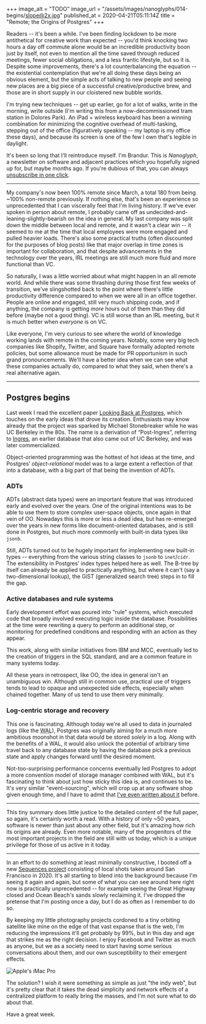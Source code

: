 +++
image_alt = "TODO"
image_url = "/assets/images/nanoglyphs/014-begins/slope@2x.jpg"
published_at = 2020-04-21T05:11:14Z
title = "Remote; the Origins of Postgres"
+++

Readers -- it's been a while. I've been finding lockdown to be more antithetical for creative work than expected -- you'd think knocking two hours a day off commute alone would be an incredible productivity boon just by itself, not even to mention all the time saved through reduced meetings, fewer social obligations, and a less frantic lifestyle, but so it is. Despite some improvements, there's a lot counterbalancing the equation -- the existential contemplation that we're all doing these days being an obvious element, but the simple acts of talking to new people and seeing new places are a big piece of a successful creative/productive brew, and those are in short supply in our cloistered new bubble worlds.

I'm trying new techniques -- get up earlier, go for a lot of walks, write in the morning, write outside (I'm writing this from a now-decommissioned tram station in Dolores Park). An iPad + wireless keyboard has been a winning combination for minimizing the cognitive overhead of multi-tasking, stepping out of the office (figuratively speaking -- my laptop is my office these days), and because its screen is one of the few I own that's legible in daylight.

It's been so long that I'll reintroduce myself. I'm Brandur. This is _Nanoglyph_, a newsletter on software and adjacent practices which you hopefully signed up for, but maybe months ago. If you're dubious of that, you can always [unsubscribe in one click](%unsubscribe_url%).

---

My company's now been 100% remote since March, a total 180 from being ~100% non-remote previously. If nothing else, that's been an experience so unprecedented that I can viscerally feel that I'm living history. If we've ever spoken in person about remote, I probably came off as undecided-and-leaning-slightly-bearish on the idea in general. My last company was split down the middle between local and remote, and it wasn't a clear win -- it seemed to me at the time that local employees were more engaged and pulled heavier loads. There's also some practical truths (often discounted for the purposes of blog posts) like that major overlap in time zones is important for collaboration, and that despite advancements in the technology over the years, IRL meetings are still much more fluid and more functional than VC.

So naturally, I was a little worried about what might happen in an all remote world. And while there was some thrashing during those first few weeks of transition, we've slingshotted back to the point where there's little productivity difference compared to when we were all in an office together. People are online and engaged, still very much shipping code, and if anything, the company is getting _more_ hours out of them than they did before (maybe not a good thing). VC is still worse than an IRL meeting, but it is much better when _everyone_ is on VC.

Like everyone, I'm very curious to see where the world of knowledge working lands with remote in the coming years. Notably, some very big tech companies like Shopify, Twitter, and Square have formally adopted remote policies, but some allowance must be made for PR opportunism in such grand pronouncements. We'll have a better idea when we can see what these companies actually do, compared to what they said, when there's a real alternative again.

---

## Postgres begins

Last week I read the excellent paper [Looking Back at Postgres](https://arxiv.org/abs/1901.01973), which touches on the early ideas that drove its creation. Enthusiasts may know already that the project was sparked by Michael Stonebreaker while he was UC Berkeley in the 80s. The name is a derivation of “Post-Ingres”, referring to [Ingres](https://en.wikipedia.org/wiki/Ingres_(database)), an earlier database that also came out of UC Berkeley, and was later commercialized.

Object-oriented programming was the hottest of hot ideas at the time, and Postgres’ _object-relational_ model was to a large extent a reflection of that into a database, with a big part of that being the invention of ADTs.

### ADTs

ADTs (abstract data types) were an important feature that was introduced early and evolved over the years.  One of the original intentions was to be able to use them to store complex user-space objects, once again in that vein of OO. Nowadays this is more or less a dead idea, but has re-emerged over the years in new forms like document-oriented databases, and is still done in Postgres, but much more commonly with built-in data types like `jsonb`.

Still, ADTs turned out to be hugely important for implementing new built-in types -- everything from the various string classes to `jsonb` to `inet`/`cidr`. The extensibility in Postgres' index types helped here as well. The B-tree by itself can already be applied to practically anything, but where it can't (say a two-dimensional lookup), the GiST (generalized search tree) steps in to fill the gap.

### Active databases and rule systems

Early development effort was poured into "rule" systems, which executed code that broadly involved executing logic inside the database. Possibilities at the time were rewriting a query to perform an additional step, or monitoring for predefined conditions and responding with an action as they appear.

This work, along with similar initiatives from IBM and MCC, eventually led to the creation of triggers in the SQL standard, and are a common feature in many systems today.

All these years in retrospect, like OO, the idea in general isn't an unambiguous win. Although still in common use, practical use of triggers tends to lead to opaque and unexpected side effects, especially when chained together. Many of us tend to use them very minimally.

### Log-centric storage and recovery

This one is fascinating. Although today we're all used to data in journaled logs (like the <acronym title="Write Ahead Log">WAL</acronym>), Postgres was originally aiming for a much more ambitious moonshot in that data would be stored _solely_ in a log. Along with the benefits of a WAL, it would also unlock the potential of arbitrary time travel back to any database state by having the database pick a previous state and apply changes forward until the desired moment.

Not-too-surprising performance concerns eventually led Postgres to adopt a more convention model of storage manager combined with WAL, but it's fascinating to think about just how sticky this idea is, and continues to be. It's very similar "event-sourcing", which will crop up at any software shop given enough time, and I have to admit that [I've even written about it](/redis-streams) before.

---

This tiny summary does little justice to the detailed content of the full paper, so again, it's certainly worth a read. With a history of only ~50 years, software is newer than just about any other field, but it's amazing how rich its origins are already. Even more notable, many of the progenitors of the most important projects in the field are still with us today, which is a unique privilege for those of us active in it today.

---

In an effort to do something at least minimally constructive, I booted off a new [Sequences project](/sequences/2020-light) consisting of local shots taken around San Francisco in 2020. It's all starting to blend into the background because I'm seeing it again and again, but some of what you can see around here right now is practically unprecedented -- for example seeing the Great Highway closed and Ocean Beach's sands slowly reclaiming it. I've dropped the pretense that I'm posting once a day, but I do as often as I remember to do so.

By keeping my little photography projects cordoned to a tiny orbiting satellite like mine on the edge of that vast expanse that is the web, I'm reducing the impressions it'll get probably by 99%, but in this day and age that strikes me as the right decision. I enjoy Facebook and Twitter as much as anyone, but we as a society need to start having some serious conversations about them, and our own susceptibility to their emergent effects.

![Apple's iMac Pro](/assets/images/nanoglyphs/014-begins/great-highway@2x.jpg)

The solution? I wish it were something as simple as just "the indy web", but it's pretty clear that it takes the dead simplicity and network effects of a centralized platform to really bring the masses, and I'm not sure what to do about that.

Have a great week.

